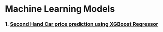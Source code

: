 # Machine Learning Models

### 1. [Second Hand Car price prediction using XGBoost Regressor](https://github.com/Keyur1991/machine_learning/blob/master/xgboost_regression/Second_Hand_Card_Price_Prediction_using_XGBoost.ipynb)